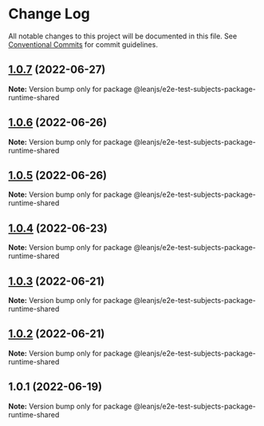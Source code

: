 # Change Log

All notable changes to this project will be documented in this file.
See [Conventional Commits](https://conventionalcommits.org) for commit guidelines.

## [1.0.7](https://github.com/leanjs/leanjs/compare/@leanjs/e2e-test-subjects-package-runtime-shared@1.0.6...@leanjs/e2e-test-subjects-package-runtime-shared@1.0.7) (2022-06-27)

**Note:** Version bump only for package @leanjs/e2e-test-subjects-package-runtime-shared





## [1.0.6](https://github.com/leanjs/leanjs/compare/@leanjs/e2e-test-subjects-package-runtime-shared@1.0.5...@leanjs/e2e-test-subjects-package-runtime-shared@1.0.6) (2022-06-26)

**Note:** Version bump only for package @leanjs/e2e-test-subjects-package-runtime-shared





## [1.0.5](https://github.com/leanjs/leanjs/compare/@leanjs/e2e-test-subjects-package-runtime-shared@1.0.4...@leanjs/e2e-test-subjects-package-runtime-shared@1.0.5) (2022-06-26)

**Note:** Version bump only for package @leanjs/e2e-test-subjects-package-runtime-shared





## [1.0.4](https://github.com/leanjs/leanjs/compare/@leanjs/e2e-test-subjects-package-runtime-shared@1.0.3...@leanjs/e2e-test-subjects-package-runtime-shared@1.0.4) (2022-06-23)

**Note:** Version bump only for package @leanjs/e2e-test-subjects-package-runtime-shared





## [1.0.3](https://github.com/leanjs/leanjs/compare/@leanjs/e2e-test-subjects-package-runtime-shared@1.0.2...@leanjs/e2e-test-subjects-package-runtime-shared@1.0.3) (2022-06-21)

**Note:** Version bump only for package @leanjs/e2e-test-subjects-package-runtime-shared





## [1.0.2](https://github.com/leanjs/leanjs/compare/@leanjs/e2e-test-subjects-package-runtime-shared@1.0.1...@leanjs/e2e-test-subjects-package-runtime-shared@1.0.2) (2022-06-21)

**Note:** Version bump only for package @leanjs/e2e-test-subjects-package-runtime-shared





## 1.0.1 (2022-06-19)

**Note:** Version bump only for package @leanjs/e2e-test-subjects-package-runtime-shared
